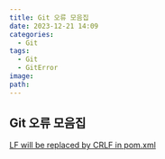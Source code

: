 ```yaml
---
title: Git 오류 모음집
date: 2023-12-21 14:09
categories:
  - Git
tags:
  - Git
  - GitError
image: 
path:
---
```


## Git 오류 모음집
[LF will be replaced by CRLF in pom.xml](https://sonjh919.github.io/posts/LF-will-be-replaced-by-CRLF-in-pom.xml)